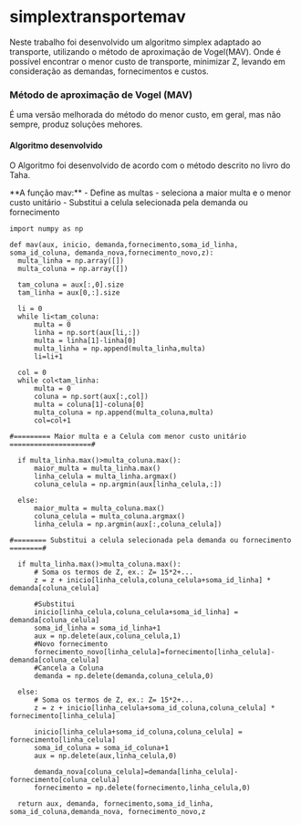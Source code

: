 # simplextransportemav
Neste trabalho foi desenvolvido um algoritmo simplex adaptado ao transporte, utilizando o método de aproximação de Vogel(MAV). Onde é possível encontrar o menor custo de transporte, minimizar Z, levando em consideração as demandas, fornecimentos e custos.

### Método de aproximação de Vogel (MAV)
É uma versão melhorada do método do menor custo, em geral, mas não sempre, produz soluções mehores.

#### Algoritmo desenvolvido
O Algoritmo foi desenvolvido de acordo com o método descrito no livro do Taha.
<p>**A função mav:**
     - Define as multas
     - seleciona a maior multa e o menor custo unitário 
     - Substitui a celula selecionada pela demanda ou fornecimento
  
  ```
  import numpy as np
  
  def mav(aux, inicio, demanda,fornecimento,soma_id_linha, soma_id_coluna, demanda_nova,fornecimento_novo,z):
    multa_linha = np.array([])
    multa_coluna = np.array([])
    
    tam_coluna = aux[:,0].size
    tam_linha = aux[0,:].size
    
    li = 0
    while li<tam_coluna:
        multa = 0
        linha = np.sort(aux[li,:])
        multa = linha[1]-linha[0]
        multa_linha = np.append(multa_linha,multa)
        li=li+1
       
    col = 0
    while col<tam_linha:
        multa = 0
        coluna = np.sort(aux[:,col])
        multa = coluna[1]-coluna[0]
        multa_coluna = np.append(multa_coluna,multa)
        col=col+1
            
#========= Maior multa e a Celula com menor custo unitário ====================#

    if multa_linha.max()>multa_coluna.max():
        maior_multa = multa_linha.max()
        linha_celula = multa_linha.argmax()
        coluna_celula = np.argmin(aux[linha_celula,:]) 

    else:
        maior_multa = multa_coluna.max()
        coluna_celula = multa_coluna.argmax()
        linha_celula = np.argmin(aux[:,coluna_celula])       
    
#======== Substitui a celula selecionada pela demanda ou fornecimento ========#   
   
    if multa_linha.max()>multa_coluna.max():
        # Soma os termos de Z, ex.: Z= 15*2+...
        z = z + inicio[linha_celula,coluna_celula+soma_id_linha] * demanda[coluna_celula] 
                                                                                          
        #Substitui   
        inicio[linha_celula,coluna_celula+soma_id_linha] = demanda[coluna_celula]          
        soma_id_linha = soma_id_linha+1
        aux = np.delete(aux,coluna_celula,1)
        #Novo fornecimento
        fornecimento_novo[linha_celula]=fornecimento[linha_celula]-demanda[coluna_celula] 
        #Cancela a Coluna
        demanda = np.delete(demanda,coluna_celula,0)                                      

    else:
        # Soma os termos de Z, ex.: Z= 15*2+...
        z = z + inicio[linha_celula+soma_id_coluna,coluna_celula] * fornecimento[linha_celula] 
                                                                                               
        inicio[linha_celula+soma_id_coluna,coluna_celula] = fornecimento[linha_celula]
        soma_id_coluna = soma_id_coluna+1
        aux = np.delete(aux,linha_celula,0)
        
        demanda_nova[coluna_celula]=demanda[linha_celula]-fornecimento[coluna_celula]
        fornecimento = np.delete(fornecimento,linha_celula,0)
        
    return aux, demanda, fornecimento,soma_id_linha, soma_id_coluna,demanda_nova, fornecimento_novo,z
  ```
